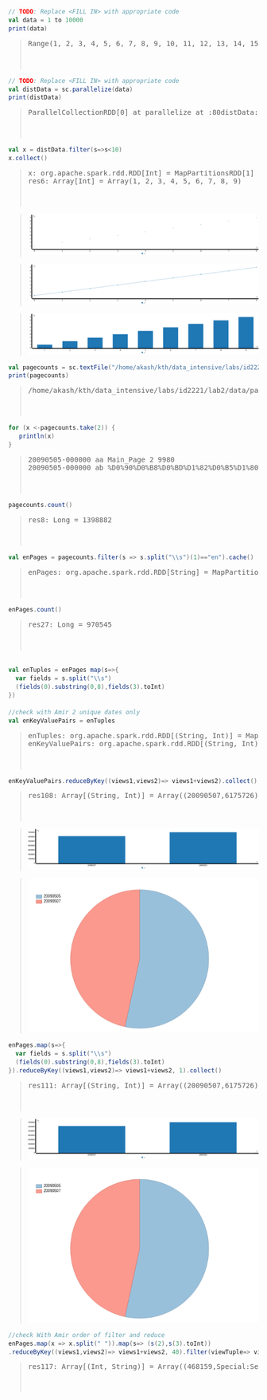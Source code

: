 ```scala
// TODO: Replace <FILL IN> with appropriate code
val data = 1 to 10000
print(data)
```


><pre>
> Range(1, 2, 3, 4, 5, 6, 7, 8, 9, 10, 11, 12, 13, 14, 15, 16, 17, 18, 19, 20, 21, 22, 23, 24, 25, 26, 27, 28, 29, 30, 31, 32, 33, 34, 35, 36, 37, 38, 39, 40, 41, 42, 43, 44, 45, 46, 47, 48, 49, 50, 51, 52, 53, 54, 55, 56, 57, 58, 59, 60, 61, 62, 63, 64, 65, 66, 67, 68, 69, 70, 71, 72, 73, 74, 75, 76, 77, 78, 79, 80, 81, 82, 83, 84, 85, 86, 87, 88, 89, 90, 91, 92, 93, 94, 95, 96, 97, 98, 99, 100, 101, 102, 103, 104, 105, 106, 107, 108, 109, 110, 111, 112, 113, 114, 115, 116, 117, 118, 119, 120, 121, 122, 123, 124, 125, 126, 127, 128, 129, 130, 131, 132, 133, 134, 135, 136, 137, 138, 139, 140, 141, 142, 143, 144, 145, 146, 147, 148, 149, 150, 151, 152, 153, 154, 155, 156, 157, 158, 159, 160, 161, 162, 163, 164, 165, 166, 167, 168, 169, 170, 171, 172, 173, 174, 175, 176, 177, 178, 179, 180, 181, 182, 183, 184, 185, 186, 187, 188, 189, 190, 191, 192, 193, 194, 195, 196, 197, 198, 199, 200, 201, 202, 203, 204, 205, 206, 207, 208, 209, 210, 211, 212, 213, 214, 215, 216, 217, 218, 219, 220, 221, 222, 223, 224, 225, 226, 227, 228, 229, 230, 231, 232, 233, 234, 235, 236, 237, 238, 239, 240, 241, 242, 243, 244, 245, 246, 247, 248, 249, 250, 251, 252, 253, 254, 255, 256, 257, 258, 259, 260, 261, 262, 263, 264, 265, 266, 267, 268, 269, 270, 271, 272, 273, 274, 275, 276, 277, 278, 279, 280, 281, 282, 283, 284, 285, 286, 287, 288, 289, 290, 291, 292, 293, 294, 295, 296, 297, 298, 299, 300, 301, 302, 303, 304, 305, 306, 307, 308, 309, 310, 311, 312, 313, 314, 315, 316, 317, 318, 319, 320, 321, 322, 323, 324, 325, 326, 327, 328, 329, 330, 331, 332, 333, 334, 335, 336, 337, 338, 339, 340, 341, 342, 343, 344, 345, 346, 347, 348, 349, 350, 351, 352, 353, 354, 355, 356, 357, 358, 359, 360, 361, 362, 363, 364, 365, 366, 367, 368, 369, 370, 371, 372, 373, 374, 375, 376, 377, 378, 379, 380, 381, 382, 383, 384, 385, 386, 387, 388, 389, 390, 391, 392, 393, 394, 395, 396, 397, 398, 399, 400, 401, 402, 403, 404, 405, 406, 407, 408, 409, 410, 411, 412, 413, 414, 415, 416, 417, 418, 419, 420, 421, 422, 423, 424, 425, 426, 427, 428, 429, 430, 431, 432, 433, 434, 435, 436, 437, 438, 439, 440, 441, 442, 443, 444, 445, 446, 447, 448, 449, 450, 451, 452, 453, 454, 455, 456, 457, 458, 459, 460, 461, 462, 463, 464, 465, 466, 467, 468, 469, 470, 471, 472, 473, 474, 475, 476, 477, 478, 479, 480, 481, 482, 483, 484, 485, 486, 487, 488, 489, 490, 491, 492, 493, 494, 495, 496, 497, 498, 499, 500, 501, 502, 503, 504, 505, 506, 507, 508, 509, 510, 511, 512, ... )data: scala.collection.immutable.Range.Inclusive = Range(1, 2, 3, 4, 5, 6, 7, 8, 9, 10, 11, 12, 13, 14, 15, 16, 17, 18, 19, 20, 21, 22, 23, 24, 25, 26, 27, 28, 29, 30, 31, 32, 33, 34, 35, 36, 37, 38, 39, 40, 41, 42, 43, 44, 45, 46, 47, 48, 49, 50, 51, 52, 53, 54, 55, 56, 57, 58, 59, 60, 61, 62, 63, 64, 65, 66, 67, 68, 69, 70, 71, 72, 73, 74, 75, 76, 77, 78, 79, 80, 81, 82, 83, 84, 85, 86, 87, 88, 89, 90, 91, 92, 93, 94, 95, 96, 97, 98, 99, 100, 101, 102, 103, 104, 105, 106, 107, 108, 109, 110, 111, 112, 113, 114, 115, 116, 117, 118, 119, 120, 121, 122, 123, 124, 125, 126, 127, 128, 129, 130, 131, 132, 133, 134, 135, 136, 137, 138, 139, 140, 141, 142, 143, 144, 145, 146, 147, 148, 149, 150, 151, 152, 153, 154, 155, 156, 157, 158, 159, 160, 161, 162, 163, 164, 165, 166, 167, 168, 169, 170...
> <pre>




```scala
// TODO: Replace <FILL IN> with appropriate code
val distData = sc.parallelize(data)
print(distData)
```


><pre>
> ParallelCollectionRDD[0] at parallelize at <console>:80distData: org.apache.spark.rdd.RDD[Int] = ParallelCollectionRDD[0] at parallelize at <console>:80
> <pre>




```scala
val x = distData.filter(s=>s<10)
x.collect()
```


><pre>
> x: org.apache.spark.rdd.RDD[Int] = MapPartitionsRDD[1] at filter at <console>:81
> res6: Array[Int] = Array(1, 2, 3, 4, 5, 6, 7, 8, 9)
> <pre>

> ![generated image 0](./images_1/image-0.png)

> ![generated image 1](./images_1/image-1.png)

> ![generated image 2](./images_1/image-2.png)


```scala
val pagecounts = sc.textFile("/home/akash/kth/data_intensive/labs/id2221/lab2/data/pagecounts/*")
print(pagecounts)
```


><pre>
> /home/akash/kth/data_intensive/labs/id2221/lab2/data/pagecounts/* MapPartitionsRDD[1] at textFile at <console>:77pagecounts: org.apache.spark.rdd.RDD[String] = /home/akash/kth/data_intensive/labs/id2221/lab2/data/pagecounts/* MapPartitionsRDD[1] at textFile at <console>:77
> <pre>




```scala
for (x <-pagecounts.take(2)) {
   println(x)
}
```


><pre>
> 20090505-000000 aa Main_Page 2 9980
> 20090505-000000 ab %D0%90%D0%B8%D0%BD%D1%82%D0%B5%D1%80%D0%BD%D0%B5%D1%82 1 465
> <pre>




```scala
pagecounts.count()
```


><pre>
> res8: Long = 1398882
> <pre>




```scala
val enPages = pagecounts.filter(s => s.split("\\s")(1)=="en").cache()
```


><pre>
> enPages: org.apache.spark.rdd.RDD[String] = MapPartitionsRDD[6] at filter at <console>:79
> <pre>




```scala
enPages.count()
```


><pre>
> res27: Long = 970545
> <pre>




```scala

val enTuples = enPages map(s=>{
  var fields = s.split("\\s")
  (fields(0).substring(0,8),fields(3).toInt)
})

//check with Amir 2 unique dates only
val enKeyValuePairs = enTuples
```


><pre>
> enTuples: org.apache.spark.rdd.RDD[(String, Int)] = MapPartitionsRDD[16] at map at <console>:84
> enKeyValuePairs: org.apache.spark.rdd.RDD[(String, Int)] = MapPartitionsRDD[16] at map at <console>:84
> <pre>




```scala
enKeyValuePairs.reduceByKey((views1,views2)=> views1+views2).collect()
```


><pre>
> res108: Array[(String, Int)] = Array((20090507,6175726), (20090505,7076855))
> <pre>

> ![generated image 3](./images/image-3.png)

> ![generated image 4](./images/image-4.png)


```scala
enPages.map(s=>{
  var fields = s.split("\\s")
  (fields(0).substring(0,8),fields(3).toInt)
}).reduceByKey((views1,views2)=> views1+views2, 1).collect()

```


><pre>
> res111: Array[(String, Int)] = Array((20090507,6175726), (20090505,7076855))
> <pre>

> ![generated image 5](./images/image-5.png)

> ![generated image 6](./images/image-6.png)


```scala
//check With Amir order of filter and reduce
enPages.map(x => x.split(" ")).map(s=> (s(2),s(3).toInt))
.reduceByKey((views1,views2)=> views1+views2, 40).filter(viewTuple=> viewTuple._2 > 200000).map(x => (x._2, x._1)).collect()
```


><pre>
> res117: Array[(Int, String)] = Array((468159,Special:Search), (451126,Main_Page), (1066734,404_error/))
> <pre>
